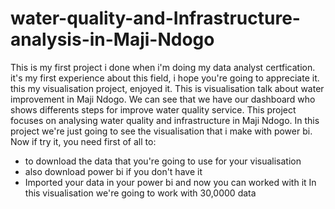 # water-quality-and-Infrastructure-analysis-in-Maji-Ndogo
This is my first project i done when i'm doing my data analyst certfication. it's my first experience about this field, i hope you're going to appreciate it. this my visualisation project, enjoyed it.
This is visualisation talk about water improvement in Maji Ndogo. We can see that we have our dashboard who shows differents steps for improve water quality service.
This project focuses on analysing water quality and infrastructure in Maji Ndogo. In this project we're just going to see the visualisation that i make with power bi.
Now if try it, you need first of all to:
  - to download the data that you're going to use for your visualisation
  - also download power bi if you don't have it
  - Imported your data in your power bi and now you can worked with it
In this visualisation we're going to work with 30,0000 data 
